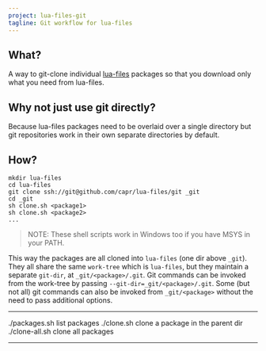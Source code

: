 ```yaml
---
project: lua-files-git
tagline: Git workflow for lua-files
---
```


## What?

A way to git-clone individual [lua-files](lua-files.html) packages so that
you download only what you need from lua-files.

## Why not just use git directly?

Because lua-files packages need to be overlaid over a single directory
but git repositories work in their own separate directories by default.

## How?

	mkdir lua-files
	cd lua-files
	git clone ssh://git@github.com/capr/lua-files/git _git
	cd _git
	sh clone.sh <package1>
	sh clone.sh <package2>
	...

> NOTE: These shell scripts work in Windows too if you have MSYS in your PATH.

This way the packages are all cloned into `lua-files` (one dir above `_git`).
They all share the same `work-tree` which is `lua-files`,
but they maintain a separate `git-dir`, at `_git/<package>/.git`.
Git commands can be invoked from the work-tree by passing `--git-dir=_git/<package>/.git`.
Some (but not all) git commands can also be invoked from `_git/<package>` without the need
to pass additional options.

------------------------------------ ------------------------------------
./packages.sh                        list packages
./clone.sh <package>                 clone a package in the parent dir
./clone-all.sh                       clone all packages
------------------------------------ ------------------------------------

